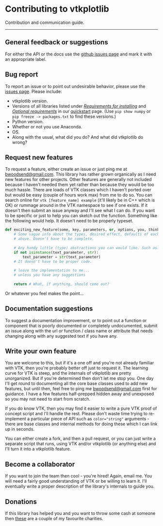 # Contributing to vtkplotlib

Contribution and communication guide.

---------------------------------------------------------------------------

## General feedback or suggestions

For either the API or the docs use the [github issues page](https://github.com/bwoodsend/vtkplotlib/issues/) and mark it with an appropriate label. 



## Bug report

To report an issue or to point out undesirable behavior, please use the [issues page](https://github.com/bwoodsend/vtkplotlib/issues/). Please include:

*  vtkplotlib version.
* Versions of all libraries listed under [*Requirements for installing*](https://vtkplotlib.readthedocs.io/en/latest/#requirements-for-installing) and [*Optional requirements*](https://vtkplotlib.readthedocs.io/en/latest/#optional-requirements) in our [quickstart](https://vtkplotlib.readthedocs.io/en/latest/) page. (Use `pip show numpy` or `pip freeze -> packages.txt` to find these versions.)
* Python version.
* Whether or not you use Anaconda.
* OS.
* Along with the usual, what did you do? And what did vtkplotlib do wrong?



## Request new features

To request a feature, either create an issue or just ping me at <bwoodsend@gmail.com>. This library has rather grown organically as I need new features for other projects. Other features are generally not included because I haven't needed them yet rather than because they would be too much hassle. There are loads of VTK classes which I haven't ported over but would be easy (couple of hours work max) from me to do so. You can search online for `vtk [feature_name] example` (it'll likely be in C++ which is OK) or rummage around in the VTK namespace to see if one exists. If it doesn't then submit an issue anyway and I'll see what I can do. If you want to be specific or just to help you can sketch out the function. Something like the following would help. It doesn't need to be properly typeset.

```python
def exciting_new_feature(some, key, parameters, or, options, you, think, youll, need):
    # Some vague info about the types, desired effect, defaults of each parameter from
    # above. Doesn't have to be complete.
    
    # Any handy little (type) abstractions you can would like. Such as:
    if not isinstance(text_parameter, str):
        text_parameter = str(text_parameter)
	# It doesn't have to be proper code.
    
    # leave the implementation to me...
    # unless you have any suggestions
    
    return # What, if anything, should come out? 
```

Or whatever you feel makes the point...



## Documentation suggestions

To suggest a documentation improvement, or to point out a function or component that is poorly documented or completely undocumented, submit an issue along with the url or function / class name or attribute that needs changing along with any suggested text if you have any.



## Write your own feature

You are welcome to this, but if it's a one off and you're not already familiar with VTK, then you're probably better off just to request it. The learning curve for VTK is steep, and the internals of vtkplotlib are pretty unorganized. But if you're determined then don't let me stop you. One day I'll get round to documenting all the core base classes used to add new features, but until then, feel free to ping me <bwoodsend@gmail.com> first for guidance. I have a few features half-prepped hidden away and unexposed so you may not need to start from scratch. 

If you do know VTK, then you may find it easier to write a pure VTK proof of concept script and I'll handle the rest. Please don't waste time trying to re-implement a particular piece of API such as ``color="string"`` arguments - there are base classes and internal methods for doing these which I can link up in seconds.

You can either create a fork, and then a pull request, or you can just write a separate script that runs, using VTK and/or vtkplotlib (or anything else) and I'll turn it into a vtkplotlib feature.



## Become a collaborator

If you want to join the team then cool - you're hired! Again, email me. You will need a fairly good understanding of VTK or be willing to learn it. I'll eventually write a proper description of the library's internals to guide you. 



## Donations 

If this library has helped you and you want to throw some cash at someone then  [these](https://uk.virginmoneygiving.com/Team/vtkplotlib) are a couple of my favourite charities.

